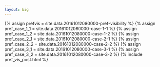 ```yaml
---
layout: big
---
```

{% assign prefvis = site.data.20161012080000-pref-visibility %}
{% assign pref_case_1_1 = site.data.20161012080000-case-1-1 %}
{% assign pref_case_1_2 = site.data.20161012080000-case-1-2 %}
{% assign pref_case_2_1 = site.data.20161012080000-case-2-1 %}
{% assign pref_case_2_2 = site.data.20161012080000-case-2-2 %}
{% assign pref_case_3_1 = site.data.20161012080000-case-3-1 %}
{% assign pref_case_3_2 = site.data.20161012080000-case-3-2 %}
{% include pref_vis_post.html %}
